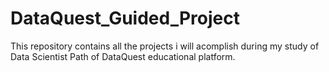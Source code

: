 # DataQuest_Guided_Project
This repository contains all the projects i will acomplish during my study of Data Scientist Path of DataQuest educational platform. 
